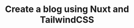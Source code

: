 ---
title: Create a blog using Nuxt and TailwindCSS
description: The post describes how I created this blog using nuxt and tailwind css. 
category: Frontend
image: https://miro.medium.com/max/2048/1*umfDjexzJPFVE002NYld0g.jpeg
---